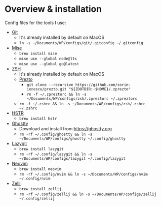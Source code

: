 # Overview & installation

Config files for the tools I use:

- [Git](https://git-scm.com)
  - It's already installed by default on MacOS
  - `ln -s ~/Documents/WP/configs/git/.gitconfig ~/.gitconfig`
- [Mise](https://github.com/jdx/mise)
  - `brew install mise`
  - `mise use --global node@lts`
  - `mise use --global go@latest`
- [ZSH](https://zsh.org)
  - It's already installed by default on MacOS
  - [Prezto](https://github.com/sorin-ionescu/prezto)
    - `git clone --recursive https://github.com/sorin-ionescu/prezto.git "${ZDOTDIR:-$HOME}/.zprezto"`
    - `rm -f ~/.zpreztorc && ln -s ~/Documents/WP/configs/zsh/.zpreztorc ~/.zpreztorc`
  - `rm -f ~/.zshrc && ln -s ~/Documents/WP/configs/zsh/.zshrc ~/.zshrc`
- [HSTR](https://github.com/dvorka/hstr)
  - `brew install hstr`
- [Ghostty](https://ghostty.org)
  - Download and install from https://ghostty.org
  - `rm -rf ~/.config/ghostty && ln -s ~/Documents/WP/configs/ghostty ~/.config/ghostty`
- [Lazygit](https://github.com/jesseduffield/lazygit)
  - `brew install lazygit`
  - `rm -rf ~/.config/lazygit && ln -s ~/Documents/WP/configs/lazygit ~/.config/lazygit`
- [Neovim](https://neovim.io)
  - `brew install neovim`
  - `rm -rf ~/.config/nvim && ln -s ~/Documents/WP/configs/nvim ~/.config/nvim`
- [Zellij](https://zellij.dev)
  - `brew install zellij`
  - `rm -rf ~/.config/zellij && ln -s ~/Documents/WP/configs/zellij ~/.config/zellij`
